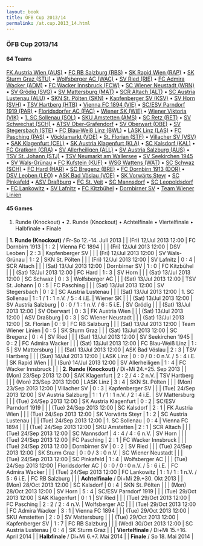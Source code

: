 ```yaml
---
layout: book
title: ÖFB Cup 2013/14
permalink: /at.cup.2013_14.html
---
```



### ÖFB Cup 2013/14


#### 64 Teams


 [FK Austria Wien (AUS)](at.html#austria)   •  [FC RB Salzburg (RBS)](at.html#salzburg)   •  [SK Rapid Wien (RAP)](at.html#rapid)   •  [SK Sturm Graz (STU)](at.html#sturm)   •  [Wolfsberger AC (WAC)](at.html#wac)   •  [SV Ried (RIE)](at.html#ried)   •  [FC Admira Wacker (ADM)](at.html#admira)   •  [FC Wacker Innsbruck (FCW)](at.html#innsbruck)   •  [SC Wiener Neustadt (WRN)](at.html#wrneustadt)   •  [SV Grödig (SVG)](at.html#groedig)   •  [SV Mattersburg (MAT)](at.html#mattersburg)   •  [SCR Altach (ALT)](at.html#altach)   •  [SC Austria Lustenau (ALU)](at.html#austrial)   •  [SKN St. Pölten (SKN)](at.html#stpoelten)   •  [Kapfenberger SV (KSV)](at.html#ksv)   •  [SV Horn (SVH)](at.html#horn)   •  [TSV Hartberg (HTB)](at.html#hartberg)   •  [Vienna FC 1894 (VIE)](at.html#vienna)   •  [SC/ESV Parndorf 1919 (PAR)](at.html#parndorf)   •  [Floridsdorfer AC (FAC)](at.html#fac)   •  [Wiener SK (WIE)](at.html#wienersk)   •  [Wiener Viktoria (VIK)](at.html#viktoria)   •  [1. SC Sollenau (SOL)](at.html#sollenau)   •  [SKU Amstetten (AMS)](at.html#amstetten)   •  [SC Retz (RET)](at.html#retz)   •  [SV Schwechat (SCH)](at.html#schwechat)   •  [ATSV Ober-Grafendorf](at.html#obergrafendorf)   •  [SV Oberwart (OBE)](at.html#oberwart)   •  [SV Stegersbach (STE)](at.html#stegersbach)   •  [FC Blau-Weiß Linz (BWL)](at.html#linz)   •  [LASK Linz (LAS)](at.html#lask)   •  [FC Pasching (PAS)](at.html#pasching)   •  [Vöcklamarkt (VOE)](at.html#voecklamarkt)   •  [St. Florian (STF)](at.html#stflorian)   •  [Villacher SV (VSV)](at.html#vsv)   •  [SAK Klagenfurt (CEL)](at.html#klagenfurt)   •  [SK Austria Klagenfurt (KLA)](at.html#austriak)   •  [SC Kalsdorf (KAL)](at.html#kalsdorf)   •  [FC Gratkorn (GRA)](at.html#gratkorn)   •  [SV Allerheiligen (ALL)](at.html#allerheiligen)   •  [SV Austria Salzburg (AUS)](at.html#austrias)   •  [TSV St. Johann (STJ)](at.html#stjohann)   •  [TSV Neumarkt am Wallersee](at.html#neumarkt)   •  [SV Seekirchen 1945](at.html#seekirchen)   •  [SV Wals-Grünau](at.html#walsgruenau)   •  [FC Kufstein (KUF)](at.html#kufstein)   •  [WSG Wattens (WAT)](at.html#wattens)   •  [SC Schwaz (SCH)](at.html#schwaz)   •  [FC Hard (HAR)](at.html#hard)   •  [SC Bregenz (BRE)](at.html#bregenz)   •  [FC Dornbirn 1913 (DOR)](at.html#dornbirn)   •  [DSV Leoben (LEO)](at.html#leoben)   •  [ASK Bad Vöslau (VOE)](at.html#badvoeslau)   •  [SK Vorwärts Steyr](at.html#steyr)   •  [SC Pinkafeld](at.html#pinkafeld)   •  [ASV Draßburg](at.html#drassburg)   •  [FC St. Veit](at.html#stveit)   •  [SC Mannsdorf](at.html#mannsdorf)   •  [SC Leopoldsdorf](at.html#leopoldsdorf)   •  [FC Lankowitz](at.html#lankowitz)   •  [SV Lafnitz](at.html#lafnitz)   •  [FC Kitzbühel](at.html#kitzbuehel)   •  [Dornbirner SV](at.html#dornbirnersv)   •  [Team Wiener Linien](at.html#wienerlinien)  


 



#### 45 Games

 1. Runde (Knockout) •  2. Runde (Knockout) •  Achtelfinale •  Viertelfinale •  Halbfinale •  Finale


| **1. Runde (Knockout)** / Fr-So 12.-14. Juli 2013 |
| (Fri) 12/Jul 2013 12:00 | FC Dornbirn 1913 | 1 : 2 | Vienna FC 1894 |  |
| (Fri) 12/Jul 2013 12:00 | DSV Leoben | 2 : 3 | Kapfenberger SV |  |
| (Fri) 12/Jul 2013 12:00 | SV Wals-Grünau | 1 : 2 | SKN St. Pölten |  |
| (Fri) 12/Jul 2013 12:00 | SV Lafnitz | 0 : 4 | SCR Altach |  |
| (Sat) 13/Jul 2013 12:00 | Dornbirner SV | 1 : 0 | FC Kitzbühel |  |
| (Sat) 13/Jul 2013 12:00 | FC Hard | 1 : 3 | SV Horn |  |
| (Sat) 13/Jul 2013 12:00 | SC Schwaz | 0 : 3 | Wolfsberger AC |  |
| (Sat) 13/Jul 2013 12:00 | TSV St. Johann | 0 : 5 | FC Pasching |  |
| (Sat) 13/Jul 2013 12:00 | SV Stegersbach | 0 : 2 | SC Austria Lustenau |  |
| (Sat) 13/Jul 2013 12:00 | 1. SC Sollenau | 1 : 1 / 1 : 1 n.V. / 5 : 4 i.E. | Wiener SK |  |
| (Sat) 13/Jul 2013 12:00 | SV Austria Salzburg | 0 : 0 / 1 : 1 n.V. / 6 : 5 i.E. | SV Grödig |  |
| (Sat) 13/Jul 2013 12:00 | SV Oberwart | 0 : 3 | FK Austria Wien |  |
| (Sat) 13/Jul 2013 12:00 | ASV Draßburg | 0 : 3 | SC Wiener Neustadt |  |
| (Sat) 13/Jul 2013 12:00 | St. Florian | 0 : 9 | FC RB Salzburg |  |
| (Sat) 13/Jul 2013 12:00 | Team Wiener Linien | 0 : 5 | SK Sturm Graz |  |
| (Sat) 13/Jul 2013 12:00 | SC Bregenz | 0 : 4 | SV Ried |  |
| (Sat) 13/Jul 2013 12:00 | SV Seekirchen 1945 | 0 : 2 | FC Admira Wacker |  |
| (Sat) 13/Jul 2013 12:00 | FC Blau-Weiß Linz | 1 : 5 | SV Mattersburg |  |
| (Sat) 13/Jul 2013 12:00 | ASK Bad Vöslau | 2 : 3 | TSV Hartberg |  |
| (Sun) 14/Jul 2013 12:00 | LASK Linz | 0 : 0 / 0 : 0 n.V. / 5 : 4 i.E. | SK Rapid Wien |  |
| (Sun) 14/Jul 2013 12:00 | SV Allerheiligen | 1 : 4 | FC Wacker Innsbruck |  |
| **2. Runde (Knockout)** / Di+Mi 24.+25. Sep 2013 |
| (Mon) 23/Sep 2013 12:00 | SAK Klagenfurt | 2 : 2 / 4 : 2 n.V. | TSV Hartberg |  |
| (Mon) 23/Sep 2013 12:00 | LASK Linz | 3 : 4 | SKN St. Pölten |  |
| (Mon) 23/Sep 2013 12:00 | Villacher SV | 0 : 3 | Kapfenberger SV |  |
| (Tue) 24/Sep 2013 12:00 | SV Austria Salzburg | 1 : 1 / 1 : 1 n.V. / 2 : 4 i.E. | SV Mattersburg |  |
| (Tue) 24/Sep 2013 12:00 | SK Austria Klagenfurt | 0 : 2 | SC/ESV Parndorf 1919 |  |
| (Tue) 24/Sep 2013 12:00 | SC Kalsdorf | 2 : 1 | FK Austria Wien |  |
| (Tue) 24/Sep 2013 12:00 | SK Vorwärts Steyr | 1 : 2 | SC Austria Lustenau |  |
| (Tue) 24/Sep 2013 12:00 | 1. SC Sollenau | 0 : 4 | Vienna FC 1894 |  |
| (Tue) 24/Sep 2013 12:00 | SKU Amstetten | 2 : 1 | SCR Altach |  |
| (Tue) 24/Sep 2013 12:00 | SC Mannsdorf | 4 : 4 / 4 : 6 n.V. | SV Horn |  |
| (Tue) 24/Sep 2013 12:00 | FC Pasching | 2 : 1 | FC Wacker Innsbruck |  |
| (Tue) 24/Sep 2013 12:00 | Dornbirner SV | 0 : 2 | SV Ried |  |
| (Tue) 24/Sep 2013 12:00 | SK Sturm Graz | 0 : 0 / 3 : 0 n.V. | SC Wiener Neustadt |  |
| (Tue) 24/Sep 2013 12:00 | SC Pinkafeld | 1 : 4 | Wolfsberger AC |  |
| (Tue) 24/Sep 2013 12:00 | Floridsdorfer AC | 0 : 0 / 0 : 0 n.V. / 5 : 6 i.E. | FC Admira Wacker |  |
| (Tue) 24/Sep 2013 12:00 | FC Lankowitz | 1 : 1 / 1 : 1 n.V. / 5 : 6 i.E. | FC RB Salzburg |  |
| **Achtelfinale** / Di+Mi 29.+30. Okt 2013 |
| (Mon) 28/Oct 2013 12:00 | SC Kalsdorf | 0 : 4 | SKN St. Pölten |  |
| (Mon) 28/Oct 2013 12:00 | SV Horn | 5 : 4 | SC/ESV Parndorf 1919 |  |
| (Tue) 29/Oct 2013 12:00 | SAK Klagenfurt | 0 : 1 | SV Ried |  |
| (Tue) 29/Oct 2013 12:00 | FC Pasching | 2 : 2 / 2 : 4 n.V. | Wolfsberger AC |  |
| (Tue) 29/Oct 2013 12:00 | FC Admira Wacker | 3 : 1 | Vienna FC 1894 |  |
| (Tue) 29/Oct 2013 12:00 | SKU Amstetten | 2 : 0 | SV Mattersburg |  |
| (Tue) 29/Oct 2013 12:00 | Kapfenberger SV | 1 : 7 | FC RB Salzburg |  |
| (Wed) 30/Oct 2013 12:00 | SC Austria Lustenau | 0 : 4 | SK Sturm Graz |  |
| **Viertelfinale** / Di+Mi 15.+16. April 2014 |
| **Halbfinale** / Di+Mi 6.+7. Mai 2014 |
| **Finale** / So 18. Mai 2014 |
